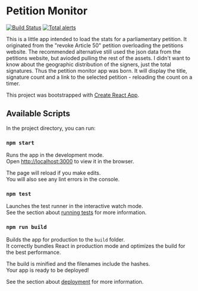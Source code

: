 # Petition Monitor

[![Build Status](https://dev.azure.com/catbuttes/catbuttes/_apis/build/status/Catbuttes.petition-monitor?branchName=master)](https://dev.azure.com/catbuttes/catbuttes/_build/latest?definitionId=2&branchName=master)
[![Total alerts](https://img.shields.io/lgtm/alerts/g/Catbuttes/petition-monitor.svg?logo=lgtm&logoWidth=18)](https://lgtm.com/projects/g/Catbuttes/petition-monitor/alerts/)

This is a little app intended to load the stats for a parliamentary petition. It originated from the "revoke Article 50" petition overloading the petitions website. The recommended alternative still used the json data from the petitions website, but avioded pulling the rest of the assets. I didn't want to know about the geographic distribution of the signers, just the total signatures. Thus the petition monitor app was born. It will display the title, signature count and a link to the selected petition - reloading the count on a timer.

This project was bootstrapped with [Create React App](https://github.com/facebook/create-react-app).

## Available Scripts

In the project directory, you can run:

### `npm start`

Runs the app in the development mode.<br>
Open [http://localhost:3000](http://localhost:3000) to view it in the browser.

The page will reload if you make edits.<br>
You will also see any lint errors in the console.

### `npm test`

Launches the test runner in the interactive watch mode.<br>
See the section about [running tests](https://facebook.github.io/create-react-app/docs/running-tests) for more information.

### `npm run build`

Builds the app for production to the `build` folder.<br>
It correctly bundles React in production mode and optimizes the build for the best performance.

The build is minified and the filenames include the hashes.<br>
Your app is ready to be deployed!

See the section about [deployment](https://facebook.github.io/create-react-app/docs/deployment) for more information.

